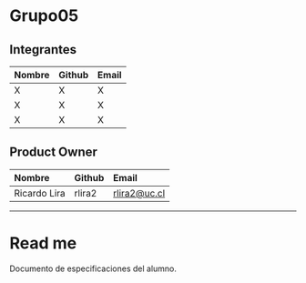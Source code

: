 # Grupo05

## Integrantes

| Nombre | Github | Email |
| :----- | :----- | :------- |
| X | X | X |
| X | X | X |
| X | X | X |

## Product Owner
| Nombre | Github | Email |
| :----- | :----- | :------- |
| Ricardo Lira | rlira2 | rlira2@uc.cl |

________________________

# Read me

Documento de especificaciones del alumno.
